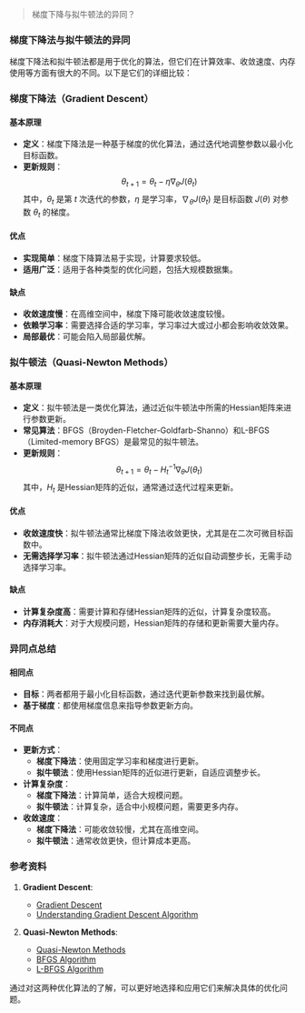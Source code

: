 > 梯度下降与拟牛顿法的异同？

### 梯度下降法与拟牛顿法的异同

梯度下降法和拟牛顿法都是用于优化的算法，但它们在计算效率、收敛速度、内存使用等方面有很大的不同。以下是它们的详细比较：

### 梯度下降法（Gradient Descent）

#### 基本原理
- **定义**：梯度下降法是一种基于梯度的优化算法，通过迭代地调整参数以最小化目标函数。
- **更新规则**：
  $$
  \theta_{t+1} = \theta_t - \eta \nabla_\theta J(\theta_t)
  $$
  其中，$\theta_t$ 是第 $t$ 次迭代的参数，$\eta$ 是学习率，$\nabla_\theta J(\theta_t)$ 是目标函数 $J(\theta)$ 对参数 $\theta_t$ 的梯度。

#### 优点
- **实现简单**：梯度下降算法易于实现，计算要求较低。
- **适用广泛**：适用于各种类型的优化问题，包括大规模数据集。

#### 缺点
- **收敛速度慢**：在高维空间中，梯度下降可能收敛速度较慢。
- **依赖学习率**：需要选择合适的学习率，学习率过大或过小都会影响收敛效果。
- **局部最优**：可能会陷入局部最优解。

### 拟牛顿法（Quasi-Newton Methods）

#### 基本原理
- **定义**：拟牛顿法是一类优化算法，通过近似牛顿法中所需的Hessian矩阵来进行参数更新。
- **常见算法**：BFGS（Broyden-Fletcher-Goldfarb-Shanno）和L-BFGS（Limited-memory BFGS）是最常见的拟牛顿法。
- **更新规则**：
  $$
  \theta_{t+1} = \theta_t - H_t^{-1} \nabla_\theta J(\theta_t)
  $$
  其中，$H_t$ 是Hessian矩阵的近似，通常通过迭代过程来更新。

#### 优点
- **收敛速度快**：拟牛顿法通常比梯度下降法收敛更快，尤其是在二次可微目标函数中。
- **无需选择学习率**：拟牛顿法通过Hessian矩阵的近似自动调整步长，无需手动选择学习率。

#### 缺点
- **计算复杂度高**：需要计算和存储Hessian矩阵的近似，计算复杂度较高。
- **内存消耗大**：对于大规模问题，Hessian矩阵的存储和更新需要大量内存。

### 异同点总结

#### 相同点
- **目标**：两者都用于最小化目标函数，通过迭代更新参数来找到最优解。
- **基于梯度**：都使用梯度信息来指导参数更新方向。

#### 不同点
- **更新方式**：
  - **梯度下降法**：使用固定学习率和梯度进行更新。
  - **拟牛顿法**：使用Hessian矩阵的近似进行更新，自适应调整步长。
- **计算复杂度**：
  - **梯度下降法**：计算简单，适合大规模问题。
  - **拟牛顿法**：计算复杂，适合中小规模问题，需要更多内存。
- **收敛速度**：
  - **梯度下降法**：可能收敛较慢，尤其在高维空间。
  - **拟牛顿法**：通常收敛更快，但计算成本更高。

### 参考资料

1. **Gradient Descent**:
   - [Gradient Descent](https://en.wikipedia.org/wiki/Gradient_descent)
   - [Understanding Gradient Descent Algorithm](https://towardsdatascience.com/understanding-gradient-descent-algorithm-81b0232f7f25)

2. **Quasi-Newton Methods**:
   - [Quasi-Newton Methods](https://en.wikipedia.org/wiki/Quasi-Newton_method)
   - [BFGS Algorithm](https://en.wikipedia.org/wiki/Broyden%E2%80%93Fletcher%E2%80%93Goldfarb%E2%80%93Shanno_algorithm)
   - [L-BFGS Algorithm](https://en.wikipedia.org/wiki/Limited-memory_BFGS)

通过对这两种优化算法的了解，可以更好地选择和应用它们来解决具体的优化问题。